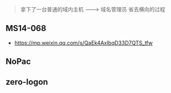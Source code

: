 > 拿下了一台普通的域内主机 ---> 域名管理员
> 省去横向的过程


## MS14-068
- https://mp.weixin.qq.com/s/QaEk4AxlbqD33D7QTS_tfw

## NoPac




## zero-logon
